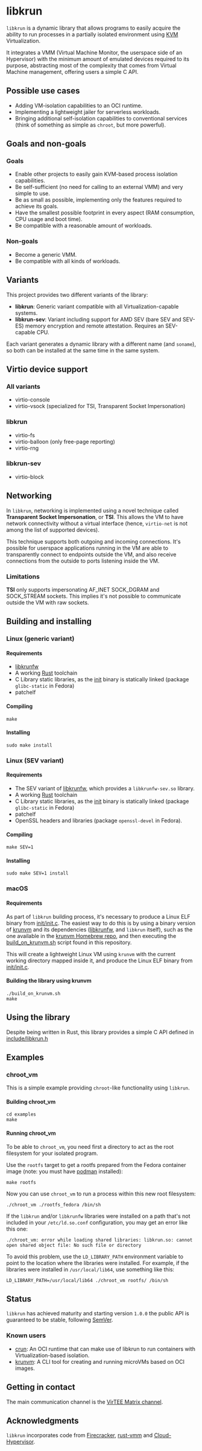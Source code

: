 # libkrun

```libkrun``` is a dynamic library that allows programs to easily acquire the ability to run processes in a partially isolated environment using [KVM](https://www.kernel.org/doc/Documentation/virtual/kvm/api.txt) Virtualization.

It integrates a VMM (Virtual Machine Monitor, the userspace side of an Hypervisor) with the minimum amount of emulated devices required to its purpose, abstracting most of the complexity that comes from Virtual Machine management, offering users a simple C API.

## Possible use cases

* Adding VM-isolation capabilities to an OCI runtime.
* Implementing a lightweight jailer for serverless workloads.
* Bringing additional self-isolation capabilities to conventional services (think of something as simple as ```chroot```, but more powerful).

## Goals and non-goals

### Goals

* Enable other projects to easily gain KVM-based process isolation capabilities.
* Be self-sufficient (no need for calling to an external VMM) and very simple to use.
* Be as small as possible, implementing only the features required to achieve its goals.
* Have the smallest possible footprint in every aspect (RAM consumption, CPU usage and boot time).
* Be compatible with a reasonable amount of workloads.

### Non-goals

* Become a generic VMM.
* Be compatible with all kinds of workloads.

## Variants

This project provides two different variants of the library:

- **libkrun**: Generic variant compatible with all Virtualization-capable systems.
- **libkrun-sev**: Variant including support for AMD SEV (bare SEV and SEV-ES) memory encryption and remote attestation. Requires an SEV-capable CPU.

Each variant generates a dynamic library with a different name (and ```soname```), so both can be installed at the same time in the same system.

## Virtio device support

### All variants

* virtio-console
* virtio-vsock (specialized for TSI, Transparent Socket Impersonation)

### libkrun

* virtio-fs
* virtio-balloon (only free-page reporting)
* virtio-rng

### libkrun-sev

* virtio-block

## Networking

In ```libkrun```, networking is implemented using a novel technique called **Transparent Socket Impersonation**, or **TSI**. This allows the VM to have network connectivity without a virtual interface (hence, ```virtio-net``` is not among the list of supported devices).

This technique supports both outgoing and incoming connections. It's possible for userspace applications running in the VM are able to transparently connect to endpoints outside the VM, and also receive connections from the outside to ports listening inside the VM.

### Limitations

**TSI** only supports impersonating AF_INET SOCK_DGRAM and SOCK_STREAM sockets. This implies it's not possible to communicate outside the VM with raw sockets.

## Building and installing

### Linux (generic variant)

#### Requirements

* [libkrunfw](https://github.com/containers/libkrunfw)
* A working [Rust](https://www.rust-lang.org/) toolchain
* C Library static libraries, as the [init](init/init.c) binary is statically linked (package ```glibc-static``` in Fedora)
* patchelf

#### Compiling

```
make
```

#### Installing

```
sudo make install
```

### Linux (SEV variant)

#### Requirements

* The SEV variant of [libkrunfw](https://github.com/containers/libkrunfw), which provides a ```libkrunfw-sev.so``` library.
* A working [Rust](https://www.rust-lang.org/) toolchain
* C Library static libraries, as the [init](init/init.c) binary is statically linked (package ```glibc-static``` in Fedora)
* patchelf
* OpenSSL headers and libraries (package ```openssl-devel``` in Fedora).

#### Compiling

```
make SEV=1
```

#### Installing

```
sudo make SEV=1 install
```

### macOS

#### Requirements

As part of ```libkrun``` building process, it's necessary to produce a Linux ELF binary from [init/init.c](init/init.c). The easiest way to do this is by using a binary version of [krunvm](https://github.com/slp/krunvm) and its dependencies ([libkrunfw](https://github.com/containers/libkrunfw), and ```libkrun``` itself), such as the one available in the [krunvm Homebrew repo](https://github.com/slp/homebrew-krun), and then executing the [build_on_krunvm.sh](build_on_krunvm.sh) script found in this repository.

This will create a lightweight Linux VM using ```krunvm``` with the current working directory mapped inside it, and produce the Linux ELF binary from [init/init.c](init/init.c).

#### Building the library using krunvm

```
./build_on_krunvm.sh
make
```

## Using the library

Despite being written in Rust, this library provides a simple C API defined in [include/libkrun.h](include/libkrun.h)

## Examples

### chroot_vm

This is a simple example providing ```chroot```-like functionality using ```libkrun```.

#### Building chroot_vm

```
cd examples
make
```

#### Running chroot_vm

To be able to ```chroot_vm```, you need first a directory to act as the root filesystem for your isolated program.

Use the ```rootfs``` target to get a rootfs prepared from the Fedora container image (note: you must have [podman](https://podman.io/) installed):

```
make rootfs
```

Now you can use ```chroot_vm``` to run a process within this new root filesystem:

```
./chroot_vm ./rootfs_fedora /bin/sh
```

If the ```libkrun``` and/or ```libkrunfw``` libraries were installed on a path that's not included in your ```/etc/ld.so.conf``` configuration, you may get an error like this one:

```
./chroot_vm: error while loading shared libraries: libkrun.so: cannot open shared object file: No such file or directory
```

To avoid this problem, use the ```LD_LIBRARY_PATH``` environment variable to point to the location where the libraries were installed. For example, if the libraries were installed in ```/usr/local/lib64```, use something like this:

```
LD_LIBRARY_PATH=/usr/local/lib64 ./chroot_vm rootfs/ /bin/sh
```

## Status

```libkrun``` has achieved maturity and starting version ```1.0.0``` the public API is guaranteed to be stable, following [SemVer](https://semver.org/).

### Known users

- [crun](https://github.com/containers/crun): An OCI runtime that can make use of libkrun to run containers with Virtualization-based isolation.
- [krunvm](https://github.com/slp/krunvm): A CLI tool for creating and running microVMs based on OCI images.

## Getting in contact

The main communication channel is the [VirTEE Matrix channel](https://matrix.to/#/#virtee:matrix.org).

## Acknowledgments

```libkrun``` incorporates code from [Firecracker](https://github.com/firecracker-microvm/firecracker), [rust-vmm](https://github.com/rust-vmm/) and [Cloud-Hypervisor](https://github.com/cloud-hypervisor/).
